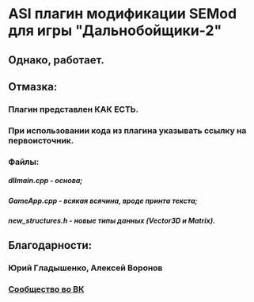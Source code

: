 # ASI плагин модификации SEMod для игры "Дальнобойщики-2"
## Однако, работает.

## Отмазка:
### Плагин представлен КАК ЕСТЬ.
### При использовании кода из плагина указывать ссылку на первоисточник.

### Файлы:
##### dllmain.cpp - основа;
##### GameApp.cpp - всякая всячина, вроде принта текста;

##### new_structures.h - новые типы данных (Vector3D и Matrix).

## Благодарности:
### Юрий Гладышенко, Алексей Воронов

### [Сообщество во ВК](https://vk.com/rnr_mods)
